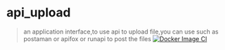 # api_upload
> an application interface,to use api to upload file,you can use such as postaman or apifox or runapi to post the files
[![Docker Image CI](https://github.com/newreport/api_upload/actions/workflows/docker-publish.yml/badge.svg?branch=v2)](https://github.com/newreport/api_upload/actions/workflows/docker-publish.yml)
